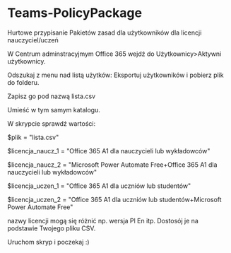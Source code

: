 # Teams-PolicyPackage
Hurtowe przypisanie Pakietów zasad dla użytkowników dla licencji nauczyciel/uczeń

W Centrum adminstracyjmym Office 365 wejdź do Użytkownicy>Aktywni użytkownicy. 

Odszukaj z menu nad listą użytków: Eksportuj użytkowników i pobierz plik do folderu. 

Zapisz go pod nazwą lista.csv

Umieść w tym samym katalogu.

W skrypcie sprawdź wartości:

$plik = "lista.csv"

$licencja_naucz_1 = "Office 365 A1 dla nauczycieli lub wykładowców"

$licencja_naucz_2 = "Microsoft Power Automate Free+Office 365 A1 dla nauczycieli lub wykładowców"

$licencja_uczen_1 = "Office 365 A1 dla uczniów lub studentów"

$licencja_uczen_2 = "Office 365 A1 dla uczniów lub studentów+Microsoft Power Automate Free"

nazwy licencji mogą się różnić np. wersja Pl En itp. Dostosój je na podstawie Twojego pliku CSV.

Uruchom skryp i poczekaj :)
